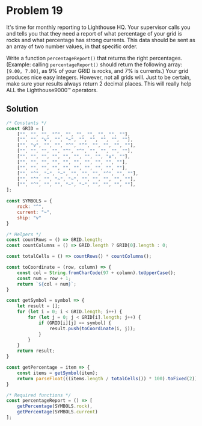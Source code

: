 # Problem 19

It's time for monthly reporting to Lighthouse HQ. Your supervisor calls you and tells you that they need a report of what percentage of your grid is rocks and what percentage has strong currents. This data should be sent as an array of two number values, in that specific order.

Write a function `percentageReport()` that returns the right percentages. (Example: calling `percentageReport()` should return the following array: `[9.00, 7.00]`, as 9% of your GRID is rocks, and 7% is currents.) Your grid produces nice easy integers. However, not all grids will. Just to be certain, make sure your results always return 2 decimal places. This will really help ALL the Lighthouse9000™ operators.

## Solution

```javascript
/* Constants */
const GRID = [
    ["", "", "", "^", "", "", "", "", "", ""],
    ["", "", "v", "", "~", "", "", "", "", ""],
    ["", "v", "", "", "^", "^", "", "", "", ""],
    ["", "", "", "", "^", "^", "", "", "", ""],
    ["", "", "", "", "", "", "", "", "v", ""],
    ["", "", "", "", "", "", "", "", "", ""],
    ["", "", "", "", "", "", "", "", "", ""],
    ["", "^", "~", "~", "", "", "", "^", "", ""],
    ["", "^", "", "~", "~", "", "", "", "", ""],
    ["", "^", "", "", "~", "~", "", "", "", ""],
];

const SYMBOLS = {
    rock: "^",
    current: "~",
    ship: "v"
}

/* Helpers */
const countRows = () => GRID.length;
const countColumns = () => GRID.length ? GRID[0].length : 0;

const totalCells = () => countRows() * countColumns();

const toCoordinate = (row, column) => {
    const col = String.fromCharCode(97 + column).toUpperCase();
    const num = row + 1;
    return `${col + num}`;
}

const getSymbol = symbol => {
    let result = [];
    for (let i = 0; i < GRID.length; i++) {
        for (let j = 0; j < GRID[i].length; j++) {
            if (GRID[i][j] == symbol) {
                result.push(toCoordinate(i, j));
            }
        }
    }
    return result;
}

const getPercentage = item => {
    const items = getSymbol(item);
    return parseFloat(((items.length / totalCells()) * 100).toFixed(2));
}

/* Required functions */
const percentageReport = () => [
    getPercentage(SYMBOLS.rock),
    getPercentage(SYMBOLS.current)
];
```